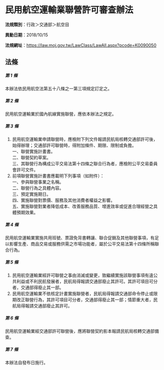 # 民用航空運輸業聯營許可審查辦法

**法規類別**：行政＞交通部＞航空目

**異動日期**：2018/10/15  

**法規網址**：https://law.moj.gov.tw/LawClass/LawAll.aspx?pcode=K0090050





## 法條
##### 第 1 條
本辦法依民用航空法第五十八條之一第三項規定訂定之。

##### 第 2 條
民用航空運輸業於國內航線實施聯營，應依本辦法之規定。

##### 第 3 條
1. 民用航空運輸業申請聯營時，應檢附下列文件報請民航局核轉交通部許可後，始得辦理；交通部許可聯營時，得附加條件、期限、限制或負擔。  
一、聯營實施計畫書。  
二、聯營契約草案。  
三、其聯營行為構成公平交易法第十四條之聯合行為者，應檢附公平交易委員會許可文件。
1. 前項聯營實施計畫書應載明下列事項（如附件）：  
一、參與聯營事業之名稱。  
二、聯營行為之具體內容。  
三、預定實施期日。  
四、實施聯營對票價、服務及其他消費者權益之影響。  
五、實施聯營對業者降低成本、改善服務品質、增進效率或促進合理經營之具體預期效果。

##### 第 4 條
民用航空運輸業實施共用班號、票證免背書轉讓、聯合促銷及其他聯營事項，有足以影響生產、商品交易或服務供需之市場功能者，屬於公平交易法第十四條所稱聯合行為。

##### 第 5 條
1. 民用航空運輸業經許可聯營之事由消滅或變更，致繼續實施該聯營事項有違公共利益或不利民航發展者，民航局得報請交通部廢止其許可。其許可項目可分者，交通部得廢止其一部。
1. 民用航空運輸業不依核定計畫實施聯營者，民航局得報請交通部命令停止或限期改正聯營行為，其許可項目可分者，交通部得廢止其一部；情節重大者，民航局得報請交通部廢止其許可。

##### 第 6 條
民用航空運輸業經交通部許可聯營後，應將聯營契約影本報請民航局核轉交通部備查。

##### 第 7 條
本辦法自發布日施行。



